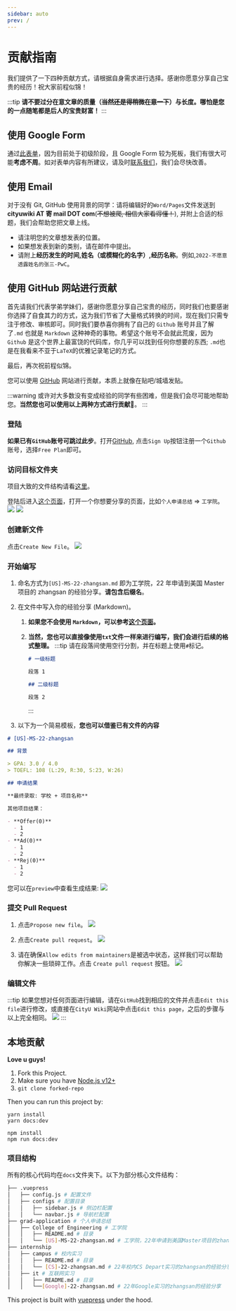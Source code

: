 ```yaml
---
sidebar: auto
prev: /
---
```


# 贡献指南

我们提供了一下四种贡献方式，请根据自身需求进行选择。感谢你愿意分享自己宝贵的经历！祝大家前程似锦！

:::tip
**请不要过分在意文章的质量（~~当然还是得稍微在意一下~~）与长度。哪怕是您的一点随笔都是后人的宝贵财富！**
:::

## 使用 Google Form <Badge type="tip" text="Easy" vertical="top" />

通过[此表单](https://forms.gle/6KzthXnnAgh3Ckx98)，因为目前处于初级阶段，且 Google Form 较为死板，我们有很大可能**考虑不周**。如对表单内容有所建议，请及时[联系我们](./feedback.md)，我们会尽快改善。

## 使用 Email <Badge type="tip" text="Easy" vertical="top" />

对于没有 Git, GitHub 使用背景的同学：请将编辑好的`Word/Pages`文件发送到**cityuwiki AT 寄 mail DOT com**(~~不想被爬, 相信大家看得懂！~~), 并附上合适的标题，我们会帮助您把文章上线。

- 请注明您的文章想发表的位置。
- 如果想发表到新的类别，请在邮件中提出。
- 请附上**经历发生的时间,姓名（或模糊化的名字）,经历名称**。例如,`2022-不愿意透露姓名的张三-PwC`。

## 使用 GitHub 网站进行贡献 <Badge type="warning" text="Medium" vertical="top" />

首先请我们代表学弟学妹们，感谢你愿意分享自己宝贵的经历，同时我们也要感谢你选择了自食其力的方式，这为我们节省了大量格式转换的时间，现在我们只需专注于修改、审核即可。同时我们要恭喜你拥有了自己的 `Github` 账号并且了解了`.md` 也就是 `Markdown` 这种神奇的事物。希望这个账号不会就此荒废，因为 `Github` 是这个世界上最富饶的代码库，你几乎可以找到任何你想要的东西; `.md`也是在我看来不亚于`LaTeX`的优雅记录笔记的方式。

最后，再次祝前程似锦。

您可以使用 [GitHub](https://github.com) 网站进行贡献，本质上就像在贴吧/城墙发贴。

:::warning
或许对大多数没有变成经验的同学有些困难，但是我们会尽可能地帮助您。**当然您也可以使用以上两种方式进行贡献**:tada:。
:::

### 登陆

**如果已有`GitHub`账号可跳过此步**。打开[GitHub](https://github.com/), 点击`Sign Up`按钮注册一个`Github`账号，选择`Free Plan`即可。

### 访问目标文件夹

项目大致的文件结构请看[这里](#项目结构)。

登陆后进入[这个页面](https://github.com/FyisFe/CityU-Wiki/tree/main/docs)，打开一个你想要分享的页面，比如`个人申请总结` => `工学院`。
![](./images/contribute-main.jpg)
![](./images/contribute-ceng.jpg)

### 创建新文件

点击`Create New File`。
![](./images/contribute-new-file.jpg)

### 开始编写

1.  命名方式为`[US]-MS-22-zhangsan.md` 即为工学院，22 年申请到美国 Master 项目的 zhangsan 的经验分享。**请包含后缀名**。
2.  在文件中写入你的经验分享 (Markdown)。

    1. **如果您不会使用 `Markdown`，可以参考[这个页面](https://www.runoob.com/markdown/md-tutorial.html)。**
    2. **当然，您也可以直接像使用`txt`文件一样来进行编写，我们会进行后续的格式整理。**
       :::tip
       请在段落间使用空行分割，并在标题上使用`#`标记。

       ```md
       # 一级标题

       段落 1

       ## 二级标题

       段落 2
       ```

       :::

3.  以下为一个简易模板，**您也可以借鉴已有文件的内容**

```md
# [US]-MS-22-zhangsan

## 背景

> GPA: 3.0 / 4.0
> TOEFL: 108 (L:29, R:30, S:23, W:26)

## 申请结果

**最终录取: 学校 + 项目名称**

其他项目结果：

- **Offer(0)**
  - 1
  - 2
- **Ad(0)**
  - 1
  - 2
- **Rej(0)**
  - 1
  - 2
```

您可以在`preview`中查看生成结果:
![](./images/contribute-preview.jpg)

### 提交 Pull Request

1. 点击`Propose new file`。
   ![](./images/contribute-propose.jpg)

2. 点击`Create pull request`。
   ![](./images/contribute-pr.jpg)

3. 请在确保`Allow edits from maintainers`是被选中状态，这样我们可以帮助你解决一些琐碎工作。点击 `Create pull request` 按钮。
   ![](./images/contribute-submit.jpg)

### 编辑文件

:::tip
如果您想对任何页面进行编辑，请在`GitHub`找到相应的文件并点击`Edit this file`进行修改，或直接在`CityU Wiki`网站中点击`Edit this page`，之后的步骤与以上完全相同。
![](./images/contribute-edit.jpg)
:::

## 本地贡献 <Badge type="danger" text="Advanced" vertical="top" />

**Love u guys!**

1. Fork this Project.
2. Make sure you have [Node.js v12+](https://nodejs.org/en/)
3. `git clone forked-repo`

Then you can run this project by:
<CodeGroup>
<CodeGroupItem title="YARN">

```bash:no-line-numbers
yarn install
yarn docs:dev
```

</CodeGroupItem>

  <CodeGroupItem title="NPM" active>

```bash:no-line-numbers
npm install
npm run docs:dev
```

  </CodeGroupItem>
</CodeGroup>

### 项目结构

所有的核心代码均在`docs`文件夹下。以下为部分核心文件结构：

```sh
├── .vuepress
│   ├── config.js # 配置文件
│   ├── configs # 配置目录
│   │   ├── sidebar.js # 侧边栏配置
│   │   └── navbar.js # 导航栏配置
├── grad-application # 个人申请总结
│   ├── College of Engineering # 工学院
│   │   ├── README.md # 目录
│   │   └── [US]-MS-22-zhangsan.md # 工学院，22年申请到美国Master项目的zhangsan的经验分享
├── internship
│   ├── campus # 校内实习
│   │   ├── README.md # 目录
│   │   └── [CS]-22-zhangsan.md # 22年校内CS Depart实习的zhangsan的经验分享
│   ├── it # 互联网实习
│   │   ├── README.md # 目录
│   │   └──[Google]-22-zhangsan.md # 22年Google实习的zhangsan的经验分享

```

This project is built with [vuepress](https://v2.vuepress.vuejs.org/) under the hood.
